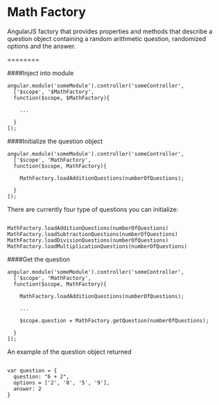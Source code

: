 Math Factory
========

AngularJS factory that provides properties and methods that describe a question object containing
a random arithmetic question, randomized options and the answer.

========

####Inject into module
```
angular.module('someModule').controller('someController',
  ['$scope', '$MathFactory',
  function($scope, $MathFactory){

    ...

  }
]);

```

####Initialize the question object

```
angular.module('someModule').controller('someController',
  ['$scope', 'MathFactory',
  function($scope, MathFactory){

    MathFactory.loadAdditionQuestions(numberOfQuestions);

  }
]);

```

There are currently four type of questions you can initialize:

```

MathFactory.loadAdditionQuestions(numberOfQuestions)
MathFactory.loadSubtractionQuestions(numberOfQuestions)
MathFactory.loadDivisionQuestions(numberOfQuestions)
MathFactory.loadMultiplicationQuestions(numberOfQuestions)

```

####Get the question

```
angular.module('someModule').controller('someController',
  ['$scope', 'MathFactory',
  function($scope, MathFactory){

    MathFactory.loadAdditionQuestions(numberOfQuestions);

    ...

    $scope.question = MathFactory.getQuestion(numberOfQuestions);

  }
]);

```

An example of the question object returned

```

var question = {
  question: "6 + 2",
  options = ['2', '8', '5', '9'],
  answer: 2
}

```
